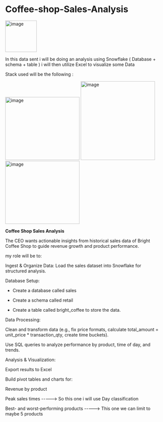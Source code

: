 # Coffee-shop-Sales-Analysis                

<img width="100" height="100" alt="image" src="https://github.com/user-attachments/assets/8b5a2964-f109-4ca0-8c88-175ed8da1f30" />

In this data sent i will be doing an analysis using Snowflake ( Database + schema + table ) i will then utilize Excel to visualize some Data


Stack used will be the following :

<img width="236" height="200" alt="image" src="https://github.com/user-attachments/assets/d5c607b2-f6f7-4383-89d2-95fc02c13ca8" />

<img width="236" height="250" alt="image" src="https://github.com/user-attachments/assets/b84f08b0-6439-40f2-8744-faf950220047" />

<img width="236" height="200" alt="image" src="https://github.com/user-attachments/assets/7a97d998-11d3-4e17-bfd9-47b820b503c7" />


   **Coffee Shop Sales Analysis** 

The CEO wants actionable insights from historical sales data of Bright Coffee Shop to guide revenue growth and product performance.

my role will be to:

Ingest & Organize Data: Load the sales dataset into Snowflake for structured analysis.

Database Setup:

* Create a database called sales

* Create a schema called retail

* Create a table called bright_coffee to store the data.

Data Processing:

Clean and transform data (e.g., fix price formats, calculate total_amount = unit_price * transaction_qty, create time buckets).

Use SQL queries to analyze performance by product, time of day, and trends.

Analysis & Visualization:

Export results to Excel

Build pivot tables and charts for:

Revenue by product

Peak sales times -----> So this one  i will use Day classification

Best- and worst-performing products -----> This one we can limit to maybe 5 products 
